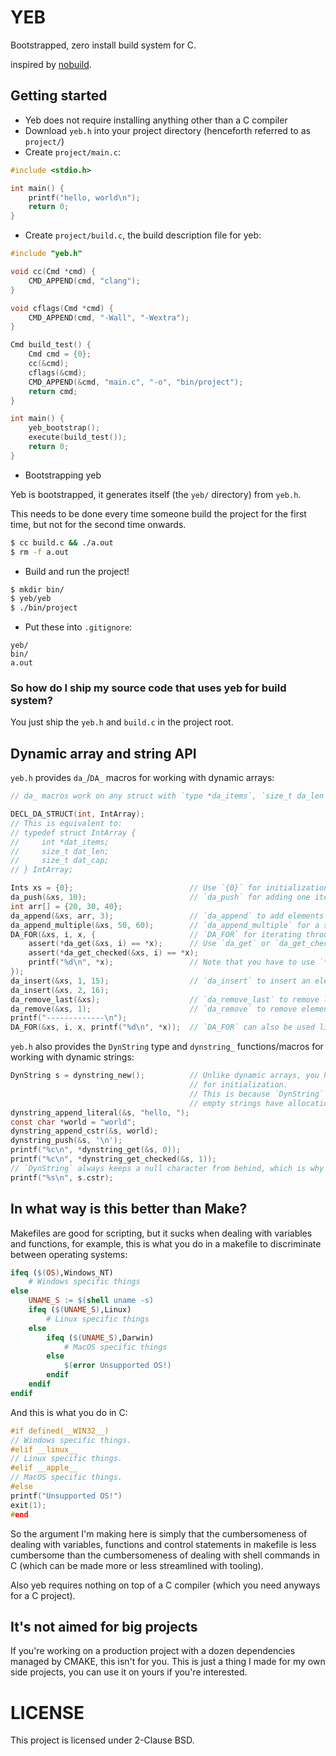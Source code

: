 # YEB

Bootstrapped, zero install build system for C.

inspired by [nobuild](https://github.com/tsoding/nobuild?tab=readme-ov-file).

## Getting started

- Yeb does not require installing anything other than a C compiler
- Download `yeb.h` into your project directory (henceforth referred to as `project/`)
- Create `project/main.c`:
```c
#include <stdio.h>

int main() {
    printf("hello, world\n");
    return 0;
}
```

- Create `project/build.c`, the build description file for yeb:
```c
#include "yeb.h"

void cc(Cmd *cmd) {
    CMD_APPEND(cmd, "clang");
}

void cflags(Cmd *cmd) {
    CMD_APPEND(cmd, "-Wall", "-Wextra");
}

Cmd build_test() {
    Cmd cmd = {0};
    cc(&cmd);
    cflags(&cmd);
    CMD_APPEND(&cmd, "main.c", "-o", "bin/project");
    return cmd;
}

int main() {
    yeb_bootstrap();
    execute(build_test());
    return 0;
}
```

- Bootstrapping yeb

Yeb is bootstrapped, it generates itself (the `yeb/` directory) from `yeb.h`.

This needs to be done every time someone build the project for the first time, but not for the second time onwards.

```bash
$ cc build.c && ./a.out
$ rm -f a.out
```

- Build and run the project!
```bash
$ mkdir bin/
$ yeb/yeb
$ ./bin/project
```

- Put these into `.gitignore`:
```
yeb/
bin/
a.out
```

### So how do I ship my source code that uses yeb for build system?

You just ship the `yeb.h` and `build.c` in the project root.

## Dynamic array and string API

`yeb.h` provides `da_`/`DA_` macros for working with dynamic arrays:

```c
// da_ macros work on any struct with `type *da_items`, `size_t da_len`, `size_t da_cap` fields:

DECL_DA_STRUCT(int, IntArray);
// This is equivalent to:
// typedef struct IntArray {
//     int *dat_items;
//     size_t dat_len;
//     size_t dat_cap;
// } IntArray;

Ints xs = {0};                          // Use `{0}` for initialization.
da_push(&xs, 10);                       // `da_push` for adding one item
int arr[] = {20, 30, 40};
da_append(&xs, arr, 3);                 // `da_append` to add elements from slice.
da_append_multiple(&xs, 50, 60);        // `da_append_multiple` for a shorthand of `da_append`.
DA_FOR(&xs, i, x, {                     // `DA_FOR` for iterating through elements.
    assert(*da_get(&xs, i) == *x);      // Use `da_get` or `da_get_checked` to get an element in array.
    assert(*da_get_checked(&xs, i) == *x);
    printf("%d\n", *x);                 // Note that you have to use `*x` to get an element from array in `DA_FOR`!
});
da_insert(&xs, 1, 15);                  // `da_insert` to insert an element.
da_insert(&xs, 2, 16);
da_remove_last(&xs);                    // `da_remove_last` to remove last item.
da_remove(&xs, 1);                      // `da_remove` to remove element at index.
printf("-------------\n");
DA_FOR(&xs, i, x, printf("%d\n", *x));  // `DA_FOR` can also be used like this for single expressions!
```

`yeb.h` also provides the `DynString` type and `dynstring_` functions/macros for working with dynamic strings:

```c
DynString s = dynstring_new();          // Unlike dynamic arrays, you have to use `dynstring_new` instead of `{0}`.
                                        // for initialization.
                                        // This is because `DynString` always keeps a null character at the end so even
                                        // empty strings have allocation.
dynstring_append_literal(&s, "hello, ");
const char *world = "world";
dynstring_append_cstr(&s, world);     
dynstring_push(&s, '\n');     
printf("%c\n", *dynstring_get(&s, 0));
printf("%c\n", *dynstring_get_checked(&s, 1));
// `DynString` always keeps a null character from behind, which is why you can just use `.cstr` for getting the C string.
printf("%s\n", s.cstr);
```

## In what way is this better than Make?

Makefiles are good for scripting, but it sucks when dealing with variables and functions, for example, this is what you
do in a makefile to discriminate between operating systems:

```makefile
ifeq ($(OS),Windows_NT)
    # Windows specific things
else
    UNAME_S := $(shell uname -s)
    ifeq ($(UNAME_S),Linux)
        # Linux specific things
    else
        ifeq ($(UNAME_S),Darwin)
            # MacOS specific things
        else
            $(error Unsupported OS!)
        endif
    endif
endif
```

And this is what you do in C:

```c
#if defined(__WIN32__)
// Windows specific things.
#elif __linux__
// Linux specific things.
#elif __apple__
// MacOS specific things.
#else
printf("Unsupported OS!")
exit(1);
#end
```

So the argument I'm making here is simply that the cumbersomeness of dealing with variables, functions and control
statements in makefile is less cumbersome than the cumbersomeness of dealing with shell commands in C (which can be
made more or less streamlined with tooling).

Also yeb requires nothing on top of a C compiler (which you need anyways for a C project).

## It's not aimed for big projects

If you're working on a production project with a dozen dependencies managed by CMAKE, this isn't for you. This is just
a thing I made for my own side projects, you can use it on yours if you're interested.

# LICENSE

This project is licensed under 2-Clause BSD.
